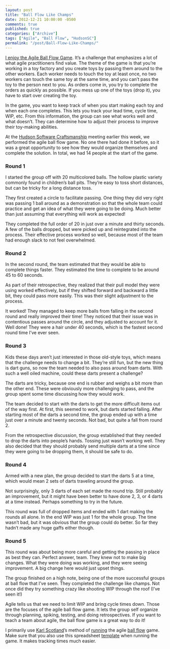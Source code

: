 ```yaml
---
layout: post
title: "Ball Flow Like Champs"
date: 2012-12-21 10:00:00 -0500
comments: true
published: true
categories: ["Archive"]
tags: ["Agile", "Ball Flow", "HudsonSC"]
permalink: "/post/Ball-Flow-Like-Champs/"
---
```



<p><a href="/post/Ball-Flow-Recap-CodeMash-Coding-Dojo" target="_blank">I enjoy the Agile Ball Flow Game</a>. It’s a challenge that emphasizes a lot of what agile practitioners find value. The theme of the game is that you’re working in a toy factory and you create toys by passing them around to the other workers. Each worker needs to touch the toy at least once, no two workers can touch the same toy at the same time, and you can’t pass the toy to the person next to you. As orders come in, you try to complete the orders as quickly as possible. If you mess up one of the toys (drop it), you have to start over creating the toy. </p>  <p>In the game, you want to keep track of when you start making each toy and when each one completes. This lets you track your lead time, cycle time, WIP, etc. From this information, the group can see what works well and what doesn’t. They can determine how to adjust their process to improve their toy-making abilities.</p>  <p>At the <a href="http://hudsonsc.com/" target="_blank">Hudson Software Craftsmanship</a> meeting earlier this week, we performed the agile ball flow game. No one there had done it before, so it was a great opportunity to see how they would organize themselves and complete the solution. In total, we had 14 people at the start of the game.</p>  <h3>Round 1</h3>  <p>I started the group off with 20 multicolored balls. The hollow plastic variety commonly found in children’s ball pits. They’re easy to toss short distances, but can be tricky for a long distance toss.</p>  <p>They first created a circle to facilitate passing. One thing they did very right was passing 1 ball around as a demonstration so that the whole team could practice and get an idea of what they were going to be doing. Much better than just assuming that everything will work as expected! </p>  <p>They completed the full order of 20 in just over a minute and thirty seconds. A few of the balls dropped, but were picked up and reintegrated into the process. Their effective process worked so well, because most of the team had enough slack to not feel overwhelmed.</p>  <h3>Round 2</h3>  <p>In the second round, the team estimated that they would be able to complete things faster. They estimated the time to complete to be around 45 to 60 seconds.</p>  <p>As part of their retrospective, they realized that their pull model they were using worked effectively, but if they shifted forward and backward a little bit, they could pass more easily. This was their slight adjustment to the process.</p>  <p>It worked! They managed to keep more balls from falling in the second round and really improved their time! They noticed that their issue was in contentious passes around the circle, and they adjusted to account for it. Well done! They were a hair under 40 seconds, which is the fastest second round time I’ve ever seen.</p>  <h3>Round 3</h3>  <p>Kids these days aren’t just interested in those old-style toys, which means that the challenge needs to change a bit. They’re still fun, but the new thing is dart guns, so now the team needed to also pass around foam darts. With such a well oiled machine, could these darts present a challenge?</p>  <p>The darts are tricky, because one end is rubber and weighs a bit more than the other end. These were obviously more challenging to pass, and the group spent some time discussing how they would work.</p>  <p>The team decided to start with the darts to get the more difficult items out of the way first. At first, this seemed to work, but darts started falling. After starting most of the darts a second time, the group ended up with a time just over a minute and twenty seconds. Not bad, but quite a fall from round 2.</p>  <p>From the retrospective discussion, the group established that they needed to drop the darts into people’s hands. Tossing just wasn’t working well. They also decided that they should probably send multiple darts at a time since they were going to be dropping them, it should be safe to do.</p>  <h3>Round 4</h3>  <p>Armed with a new plan, the group decided to start the darts 5 at a time, which would mean 2 sets of darts traveling around the group.</p>  <p>Not surprisingly, only 3 darts of each set made the round trip. Still probably an improvement, but it might have been better to have done 2, 3, or 4 darts at a time instead. Perhaps something to try in the future.</p>  <p>This round was full of dropped items and ended with 1 dart making the rounds all alone. In the end WIP was just 1 for the whole group. The time wasn’t bad, but it was obvious that the group could do better. So far they hadn’t made any huge gaffs either though.</p>  <h3>Round 5</h3>  <p>This round was about being more careful and getting the passing in place as best they can. Perfect answer, team. They knew not to make big changes. What they were doing was working, and they were seeing improvement. A big change here would just upset things.</p>  <p>The group finished on a high note, being one of the more successful groups at ball flow that I’ve seen. They completed the challenge like champs. Not once did they try something crazy like shooting WIP through the roof (I’ve seen it!)</p>  <p>Agile tells us that we need to limit WIP and bring cycle times down. Those are the focuses of the agile ball flow game. It lets the group self organize through planning, spiking, testing, and doing retrospectives. If you want to teach a team about agile, the ball flow game is a great way to do it!</p>  <p>I primarily use <a href="http://availagility.co.uk/" target="_blank">Karl Scotland</a>’s method of <a href="http://availagility.co.uk/2011/07/19/running-the-ball-flow-game/" target="_blank">running</a> the agile <a href="http://availagility.co.uk/2010/11/17/the-ball-flow-game/" target="_blank">ball flow</a> game. Make sure that you also use this spreadsheet <a href="/files/downloads/Ball%20Flow%20Metrics%20Template%201.00.xlsm" target="_blank">template</a> when running the game. It makes tracking times much easier.</p>
